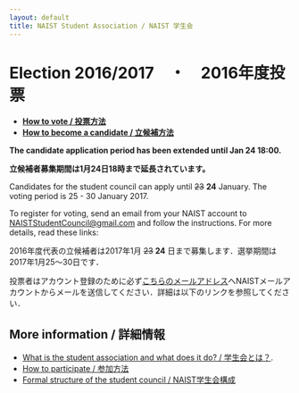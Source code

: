 ```yaml
---
layout: default
title: NAIST Student Association / NAIST 学生会
---
```


# [](#timeline)Election 2016/2017　・　2016年度投票

* **[How to vote / 投票方法](voting)**
* **[How to become a candidate / 立候補方法](becoming-a-candidate)**

**The candidate application period has been extended until Jan 24 18:00.**

**立候補者募集期間は1月24日18時まで延長されています。**

Candidates for the student council can apply until ~~23~~ **24** January. The voting period is 25 - 30 January 2017.

To register for voting, send an email from your NAIST account to [NAISTStudentCouncil@gmail.com](mailto:NAISTStudentCouncil@gmail.com) and follow the instructions. For more details, read these links:

2016年度代表の立候補者は2017年1月 ~~23~~ **24** 日まで募集します．選挙期間は2017年1月25～30日です．

投票者はアカウント登録のために必ず[こちらのメールアドレス](mailto:NAISTStudentCouncil@gmail.com)へNAISTメールアカウントからメールを送信してください．詳細は以下のリンクを参照してください．

## [](#links)More information / 詳細情報

* [What is the student association and what does it do? / 学生会とは？](introduction).
* [How to participate / 参加方法](participate)
* [Formal structure of the student council / NAIST学生会構成](structure)
